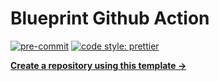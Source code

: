 # Blueprint Github Action

[![pre-commit][pre-commit.badge]][pre-commit.url]
[![code style: prettier][code-style.badge]][code-style.url]

<!-- START doctoc generated TOC please keep comment here to allow auto update -->
<!-- DON'T EDIT THIS SECTION, INSTEAD RE-RUN doctoc TO UPDATE -->



<!-- END doctoc generated TOC please keep comment here to allow auto update -->

[**Create a repository using this template →**][template.generate]

<!-- resources -->
[template.generate]: https://github.com/accelerator-blueprints/blueprint-github-action/generate
[pre-commit.badge]: https://img.shields.io/badge/pre--commit-enabled-brightgreen?logo=pre-commit&logoColor=white
[pre-commit.url]: https://github.com/pre-commit/pre-commit
[code-style.badge]: https://img.shields.io/badge/code_style-prettier-ff69b4.svg?style=flat-square
[code-style.url]: https://github.com/prettier/prettier
